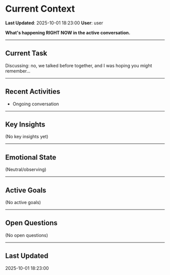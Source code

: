 # Current Context

**Last Updated**: 2025-10-01 18:23:00
**User**: user

**What's happening RIGHT NOW in the active conversation.**

---

## Current Task

Discussing: no, we talked before together, and I was hoping you might remember...

---

## Recent Activities
- Ongoing conversation

---

## Key Insights

(No key insights yet)

---

## Emotional State

(Neutral/observing)

---

## Active Goals

(No active goals)

---

## Open Questions

(No open questions)

---

## Last Updated

2025-10-01 18:23:00
